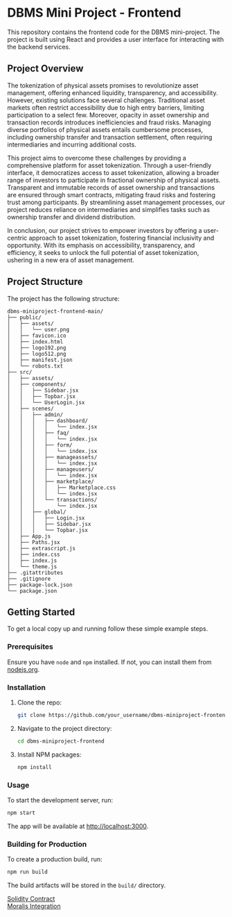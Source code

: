 # DBMS Mini Project - Frontend

This repository contains the frontend code for the DBMS mini-project. The project is built using React and provides a user interface for interacting with the backend services.

## Project Overview
The tokenization of physical assets promises to revolutionize asset management, offering enhanced liquidity, transparency, and accessibility. However, existing solutions face several challenges. Traditional asset markets often restrict accessibility due to high entry barriers, limiting participation to a select few. Moreover, opacity in asset ownership and transaction records introduces inefficiencies and fraud risks. Managing diverse portfolios of physical assets entails cumbersome processes, including ownership transfer and transaction settlement, often requiring intermediaries and incurring additional costs.

This project aims to overcome these challenges by providing a comprehensive platform for asset tokenization. Through a user-friendly interface, it democratizes access to asset tokenization, allowing a broader range of investors to participate in fractional ownership of physical assets. Transparent and immutable records of asset ownership and transactions are ensured through smart contracts, mitigating fraud risks and fostering trust among participants. By streamlining asset management processes, our project reduces reliance on intermediaries and simplifies tasks such as ownership transfer and dividend distribution.

In conclusion, our project strives to empower investors by offering a user-centric approach to asset tokenization, fostering financial inclusivity and opportunity. With its emphasis on accessibility, transparency, and efficiency, it seeks to unlock the full potential of asset tokenization, ushering in a new era of asset management.

## Project Structure

The project has the following structure:

```
dbms-miniproject-frontend-main/
├── public/
│   ├── assets/
│   │   └── user.png
│   ├── favicon.ico
│   ├── index.html
│   ├── logo192.png
│   ├── logo512.png
│   ├── manifest.json
│   └── robots.txt
├── src/
│   ├── assets/
│   ├── components/
│   │   ├── Sidebar.jsx
│   │   ├── Topbar.jsx
│   │   └── UserLogin.jsx
│   ├── scenes/
│   │   ├── admin/
│   │   │   ├── dashboard/
│   │   │   │   └── index.jsx
│   │   │   ├── faq/
│   │   │   │   └── index.jsx
│   │   │   ├── form/
│   │   │   │   └── index.jsx
│   │   │   ├── manageassets/
│   │   │   │   └── index.jsx
│   │   │   ├── manageusers/
│   │   │   │   └── index.jsx
│   │   │   ├── marketplace/
│   │   │   │   ├── Marketplace.css
│   │   │   │   └── index.jsx
│   │   │   └── transactions/
│   │   │       └── index.jsx
│   │   ├── global/
│   │   │   ├── Login.jsx
│   │   │   ├── Sidebar.jsx
│   │   │   └── Topbar.jsx
│   ├── App.js
│   ├── Paths.jsx
│   ├── extrascript.js
│   ├── index.css
│   ├── index.js
│   └── theme.js
├── .gitattributes
├── .gitignore
├── package-lock.json
└── package.json
```

## Getting Started

To get a local copy up and running follow these simple example steps.

### Prerequisites

Ensure you have `node` and `npm` installed. If not, you can install them from [nodejs.org](https://nodejs.org/).

### Installation

1. Clone the repo:
   ```sh
   git clone https://github.com/your_username/dbms-miniproject-frontend.git
   ```
2. Navigate to the project directory:
   ```sh
   cd dbms-miniproject-frontend
   ```
3. Install NPM packages:
   ```sh
   npm install
   ```

### Usage

To start the development server, run:
```sh
npm start
```

The app will be available at [http://localhost:3000](http://localhost:3000).

### Building for Production

To create a production build, run:
```sh
npm run build
```

The build artifacts will be stored in the `build/` directory.

[Solidity Contract](https://github.com/Arshad-3/dbms-web3-contract)<br>
[Moralis Integration](https://github.com/vigneshsnaik/dbms-moralis-integration)
